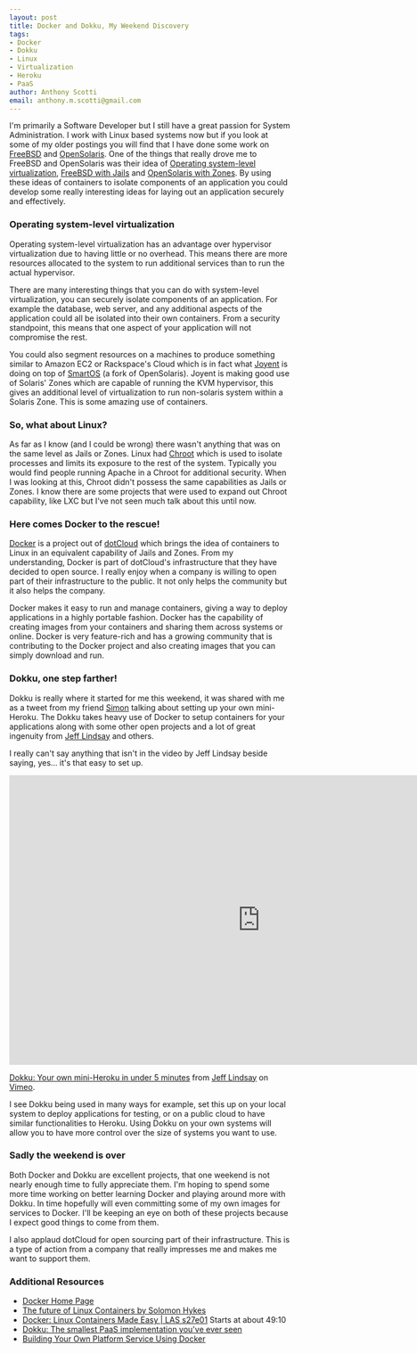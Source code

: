 ```yaml
--- 
layout: post
title: Docker and Dokku, My Weekend Discovery
tags: 
- Docker
- Dokku
- Linux
- Virtualization
- Heroku
- PaaS
author: Anthony Scotti
email: anthony.m.scotti@gmail.com
---
```


I'm primarily a Software Developer but I still have a great passion for System Administration. I work with Linux based systems now but if you look at some of my older postings you will find that I have done some work on [FreeBSD](http://www.freebsd.org) and [OpenSolaris](https://en.wikipedia.org/wiki/OpenSolaris). One of the things that really drove me to FreeBSD and OpenSolaris was their idea of [Operating system-level virtualization](http://en.wikipedia.org/wiki/Operating_system-level_virtualization), [FreeBSD with Jails](http://en.wikipedia.org/wiki/FreeBSD_jail) and [OpenSolaris with Zones](http://en.wikipedia.org/wiki/Solaris_Containers). By using these ideas of containers to isolate components of an application you could develop some really interesting ideas for laying out an application securely and effectively.

### Operating system-level virtualization

Operating system-level virtualization has an advantage over hypervisor virtualization due to having little or no overhead. This means there are more resources allocated to the system to run additional services than to run the actual hypervisor. 

There are many interesting things that you can do with system-level virtualization, you can securely isolate components of an application. For example the database, web server, and any additional aspects of the application could all be isolated into their own containers. From a security standpoint, this means that one aspect of your application will not compromise the rest.

You could also segment resources on a machines to produce something similar to Amazon EC2 or Rackspace's Cloud which is in fact what [Joyent](http://joyent.com) is doing on top of [SmartOS](http://smartos.org/) (a fork of OpenSolaris). Joyent is making good use of Solaris' Zones which are capable of running the KVM hypervisor, this gives an additional level of virtualization to run non-solaris system within a Solaris Zone. This is some amazing use of containers.

### So, what about Linux?

As far as I know (and I could be wrong) there wasn't anything that was on the same level as Jails or Zones. Linux had [Chroot](https://en.wikipedia.org/wiki/Chroot) which is used to isolate processes and limits its exposure to the rest of the system. Typically you would find people running Apache in a Chroot for additional security. When I was looking at this, Chroot didn't possess the same capabilities as Jails or Zones. I know there are some projects that were used to expand out Chroot capability, like LXC but I've not seen much talk about this until now.

### Here comes Docker to the rescue!

[Docker](http://www.docker.io) is a project out of [dotCloud](https://www.dotcloud.com) which brings the idea of containers to Linux in an equivalent capability of Jails and Zones. From my understanding, Docker is part of dotCloud's infrastructure that they have decided to open source. I really enjoy when a company is willing to open part of their infrastructure to the public. It not only helps the community but it also helps the company. 

Docker makes it easy to run and manage containers, giving a way to deploy applications in a highly portable fashion. Docker has the capability of creating images from your containers and sharing them across systems or online. Docker is very feature-rich and has a growing community that is contributing to the Docker project and also creating images that you can simply download and run.

### Dokku, one step farther!

Dokku is really where it started for me this weekend, it was shared with me as a tweet from my friend [Simon](http://newtriks.com/) talking about setting up your own mini-Heroku. The Dokku takes heavy use of Docker to setup containers for your applications along with some other open projects and a lot of great ingenuity from [Jeff Lindsay](https://twitter.com/progrium) and others.

I really can't say anything that isn't in the video by Jeff Lindsay beside saying, yes… it's that easy to set up.

<iframe src="http://player.vimeo.com/video/68631325" width="900" height="520" frameborder="0">
</iframe> 

[Dokku: Your own mini-Heroku in under 5 minutes](http://vimeo.com/68631325) from [Jeff Lindsay](http://vimeo.com/progrium) on [Vimeo](http://vimeo.com).

I see Dokku being used in many ways for example, set this up on your local system to deploy applications for testing, or on a public cloud to have similar functionalities to Heroku. Using Dokku on your own systems will allow you to have more control over the size of systems you want to use.

### Sadly the weekend is over

Both Docker and Dokku are excellent projects, that one weekend is not nearly enough time to fully appreciate them. I'm hoping to spend some more time working on better learning Docker and playing around more with Dokku. In time hopefully will even committing some of my own images for services to Docker. I'll be keeping an eye on both of these projects because I expect good things to come from them.

I also applaud dotCloud for open sourcing part of their infrastructure. This is a type of action from a company that really impresses me and makes me want to support them. 

### Additional Resources
* [Docker Home Page](http://www.docker.io/)
* [The future of Linux Containers by Solomon Hykes](http://www.youtube.com/watch?v=9xciauwbsuo)
* [Docker: Linux Containers Made Easy | LAS s27e01](http://www.youtube.com/watch?v=fSQoDISuUec) Starts at about 49:10
* [Dokku: The smallest PaaS implementation you've ever seen](http://progrium.com/blog/2013/06/19/dokku-the-smallest-paas-implementation-youve-ever-seen/)
* [Building Your Own Platform Service Using Docker](http://vimeo.com/67284401)
